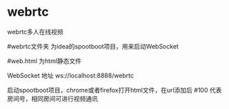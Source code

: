 # webrtc
webrtc多人在线视频

#webrtc文件夹 
为idea的spootboot项目，用来启动WebSocket


#web.html
为html静态文件

WebSocket 地址 ws://localhost:8888/webrtc

启动spootboot项目，chrome或者firefox打开html文件，在url添加后 #100 代表房间号，相同房间可进行视频通讯

